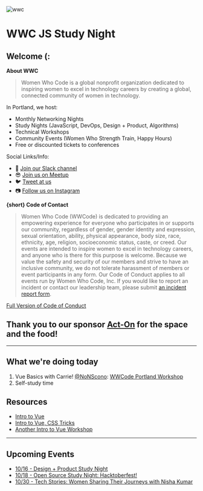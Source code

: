 ![wwc](https://a248.e.akamai.net/secure.meetupstatic.com/photos/event/1/e/5/4/highres_456127764.jpeg)

# WWC JS Study Night

## Welcome (:
**About WWC**
> Women Who Code is a global nonprofit organization dedicated to inspiring women to excel in technology careers by creating a global, connected community of women in technology.

In Portland, we host:
- Monthly Networking Nights
- Study Nights (JavaScript, DevOps, Design + Product, Algorithms)
- Technical Workshops
- Community Events (Women Who Strength Train, Happy Hours)
- Free or discounted tickets to conferences 

Social Links/Info:
- 💬 [Join our Slack channel](https://goo.gl/forms/sBKUgZ9hHnnmWn7z1)
- 😎 [Join us on Meetup](https://www.meetup.com/Women-Who-Code-Portland/)
- 🐦 [Tweet at us](https://twitter.com/WWCodePortland)
- 📷 [Follow us on Instagram](https://www.instagram.com/wwcodeportland/)


**{short} Code of Contact**
> Women Who Code (WWCode) is dedicated to providing an empowering experience for everyone who participates in or supports our community, regardless of gender, gender identity and expression, sexual orientation, ability, physical appearance, body size, race, ethnicity, age, religion, socioeconomic status, caste, or creed. Our events are intended to inspire women to excel in technology careers, and anyone who is there for this purpose is welcome. Because we value the safety and security of our members and strive to have an inclusive community, we do not tolerate harassment of members or event participants in any form. Our Code of Conduct applies to all events run by Women Who Code, Inc. If you would like to report an incident or contact our leadership team, please submit [an incident report form](https://docs.google.com/forms/d/e/1FAIpQLScmJq0Evb0aDbx4flmmZT1xX0GCXj_F--5asjfH7XvkrLo4xA/viewform).

[Full Version of Code of Conduct](https://www.meetup.com/Women-Who-Code-Portland/pages/22236117/Code_of_Conduct/)

## Thank you to our sponsor [Act-On](https://www.act-on.com/) for the space and the food!

----------------

## What we're doing today
1. Vue Basics with Carrie! [@NoNScono](https://twitter.com/NoNoScono): [WWCode Portland Workshop](https://codepen.io/carriescono/post/wwcode-portland-workshop)
2. Self-study time

## Resources
- [Intro to Vue](https://vuejs.org/v2/guide/)
- [Intro to Vue, CSS Tricks](https://css-tricks.com/intro-to-vue-1-rendering-directives-events/)
- [Another Intro to Vue Workshop](https://github.com/sdras/intro-to-vue)

---------

## Upcoming Events
- [10/16 - Design + Product Study Night](https://www.meetup.com/Women-Who-Code-Portland/events/vchzzpyxnbvb/)
- [10/18 - Open Source Study Night: Hacktoberfest!](https://www.meetup.com/Women-Who-Code-Portland/events/254605480/)
- [10/30 - Tech Stories: Women Sharing Their Journeys with Nisha Kumar](https://www.meetup.com/Women-Who-Code-Portland/events/255386338/)
